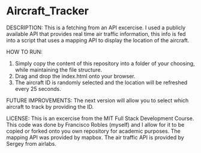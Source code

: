 # Aircraft_Tracker

DESCRIPTION: This is a fetching from an API excercise. I used a publicly available API that provides real time air traffic information, this info is fed into a script that uses a mapping API to display the location of the aircraft.

HOW TO RUN: 
1. Simply copy the content of this repository into a folder of your choosing, while maintaining the file structure. 
2. Drag and drop the index.html onto your browser.
3. The aircraft ID is randomly selected and the location will be refreshed every 25 seconds.

FUTURE IMPROVEMENTS:
The next version will allow you to select which aircraft to track by providing the ID.

LICENSE:
This is an excercise from the MIT Full Stack Development Course.
This code was done by Francisco Robles (myself) and I allow for it to be copied or forked onto you own repository for academic purposes.
The mapping API was provided by mapbox.
The air traffic API is provided by Sergey from airlabs.
